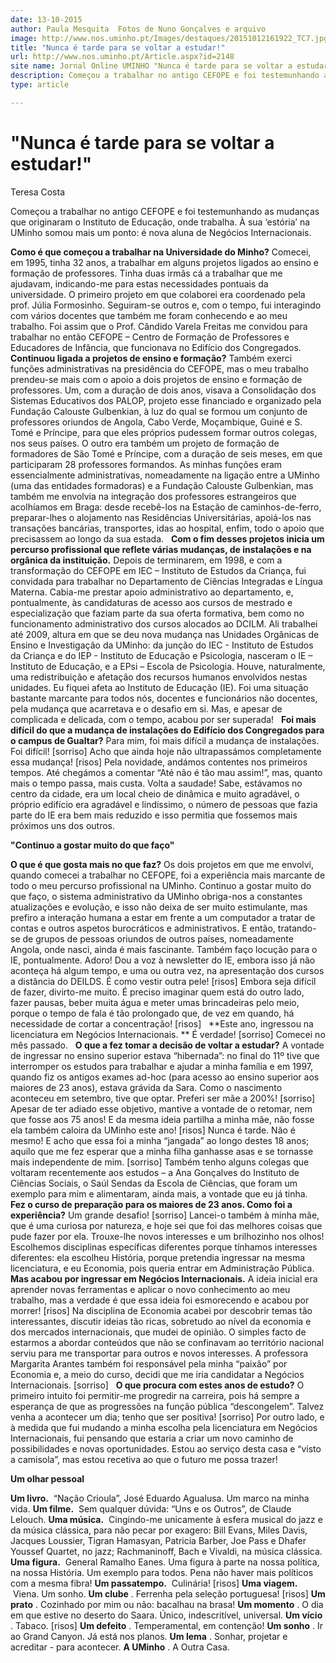 ```yaml
---
date: 13-10-2015
author: Paula Mesquita  Fotos de Nuno Gonçalves e arquivo
image: http://www.nos.uminho.pt/Images/destaques/20151012161922_TC7.jpg
title: "Nunca é tarde para se voltar a estudar!"
url: http://www.nos.uminho.pt/Article.aspx?id=2148
site name: Jornal Online UMINHO "Nunca é tarde para se voltar a estudar!"
description: Começou a trabalhar no antigo CEFOPE e foi testemunhando as mudanças que originaram o Instituto de Educação, onde trabalha. À sua ‘estória’ na UMinho somou mais um ponto: é nova aluna de Negócios Internacionais.
type: article

---
```

# "Nunca é tarde para se voltar a estudar!"


  

Teresa Costa

Começou a trabalhar no antigo CEFOPE e foi testemunhando as mudanças que originaram o Instituto de Educação, onde trabalha. À sua ‘estória’ na UMinho somou mais um ponto: é nova aluna de Negócios Internacionais.

**Como é que começou a trabalhar na Universidade do Minho?** 
Comecei, em 1995, tinha 32 anos, a trabalhar em alguns projetos ligados ao ensino e formação de professores. Tinha duas irmãs cá a trabalhar que me ajudavam, indicando-me para estas necessidades pontuais da universidade. O primeiro projeto em que colaborei era coordenado pela prof. Júlia Formosinho. Seguiram-se outros e, com o tempo, fui interagindo com vários docentes que também me foram conhecendo e ao meu trabalho. Foi assim que o Prof. Cândido Varela Freitas me convidou para trabalhar no então CEFOPE – Centro de Formação de Professores e Educadores de Infância, que funcionava no Edifício dos Congregados.
 
**Continuou ligada a projetos de ensino e formação?** 
Também exerci funções administrativas na presidência do CEFOPE, mas o meu trabalho prendeu-se mais com o apoio a dois projetos de ensino e formação de professores. Um, com a duração de dois anos, visava a Consolidação dos Sistemas Educativos dos PALOP, projeto esse financiado e organizado pela Fundação Calouste Gulbenkian, à luz do qual se formou um conjunto de professores oriundos de Angola, Cabo Verde, Moçambique, Guiné e S. Tomé e Príncipe, para que eles próprios pudessem formar outros colegas, nos seus países. O outro era também um projeto de formação de formadores de São Tomé e Príncipe, com a duração de seis meses, em que participaram 28 professores formandos. As minhas funções eram essencialmente administrativas, nomeadamente na ligação entre a UMinho (uma das entidades formadoras) e a Fundação Calouste Gulbenkian, mas também me envolvia na integração dos professores estrangeiros que acolhíamos em Braga: desde recebê-los na Estação de caminhos-de-ferro, preparar-lhes o alojamento nas Residências Universitárias, apoiá-los nas transações bancárias, transportes, idas ao hospital, enfim, todo o apoio que precisassem ao longo da sua estada.
 
**Com o fim desses projetos inicia um percurso profissional que reflete várias mudanças, de instalações e na orgânica da instituição.** 
Depois de terminarem, em 1998, e com a transformação do CEFOPE em IEC – Instituto de Estudos da Criança, fui convidada para trabalhar no Departamento de Ciências Integradas e Língua Materna. Cabia-me prestar apoio administrativo ao departamento, e, pontualmente, às candidaturas de acesso aos cursos de mestrado e especialização que faziam parte da sua oferta formativa, bem como no funcionamento administrativo dos cursos alocados ao DCILM. Ali trabalhei até 2009, altura em que se deu nova mudança nas Unidades Orgânicas de Ensino e Investigação da UMinho: da junção do IEC - Instituto de Estudos da Criança e do IEP - Instituto de Educação e Psicologia, nasceram o IE – Instituto de Educação, e a EPsi – Escola de Psicologia. Houve, naturalmente, uma redistribuição e afetação dos recursos humanos envolvidos nestas unidades. Eu fiquei afeta ao Instituto de Educação (IE). Foi uma situação bastante marcante para todos nós, docentes e funcionários não docentes, pela mudança que acarretava e o desafio em si. Mas, e apesar de complicada e delicada, com o tempo, acabou por ser superada!
 
**Foi mais difícil do que a mudança de instalações do Edifício dos Congregados para o campus de Gualtar?** 
Para mim, foi mais difícil a mudança de instalações. Foi difícil! [sorriso] Acho que ainda hoje não ultrapassámos completamente essa mudança! [risos] Pela novidade, andámos contentes nos primeiros tempos. Até chegámos a comentar “Até não é tão mau assim!”, mas, quanto mais o tempo passa, mais custa. Volta a saudade! Sabe, estávamos no centro da cidade, era um local cheio de dinâmica e muito agradável, o próprio edifício era agradável e lindíssimo, o número de pessoas que fazia parte do IE era bem mais reduzido e isso permitia que fossemos mais próximos uns dos outros.
 

**"Continuo a gostar muito do que faço"** 

**O que é que gosta mais no que faz?** 
Os dois projetos em que me envolvi, quando comecei a trabalhar no CEFOPE, foi a experiência mais marcante de todo o meu percurso profissional na UMinho. Continuo a gostar muito do que faço, o sistema administrativo da UMinho obriga-nos a constantes atualizações e evolução, e isso não deixa de ser muito estimulante, mas prefiro a interação humana a estar em frente a um computador a tratar de contas e outros aspetos burocráticos e administrativos. E então, tratando-se de grupos de pessoas oriundos de outros países, nomeadamente Angola, onde nasci, ainda é mais fascinante. Também faço locução para o IE, pontualmente. Adoro! Dou a voz à newsletter do IE, embora isso já não aconteça há algum tempo, e uma ou outra vez, na apresentação dos cursos a distância do DEILDS. É como vestir outra pele! [risos] Embora seja difícil de fazer, divirto-me muito. É preciso imaginar quem está do outro lado, fazer pausas, beber muita água e meter umas brincadeiras pelo meio, porque o tempo de fala é tão prolongado que, de vez em quando, há necessidade de cortar a concentração! [risos]
 
**Este ano, ingressou na licenciatura em Negócios Internacionais. ** 
É verdade! [sorriso] Comecei no mês passado.
 
**O que a fez tomar a decisão de voltar a estudar?** 
A vontade de ingressar no ensino superior estava “hibernada”: no final do 11º tive que interromper os estudos para trabalhar e ajudar a minha família e em 1997, quando fiz os antigos exames ad-hoc (para acesso ao ensino superior aos maiores de 23 anos), estava grávida da Sara. Como o nascimento aconteceu em setembro, tive que optar. Preferi ser mãe a 200%! [sorriso] Apesar de ter adiado esse objetivo, mantive a vontade de o retomar, nem que fosse aos 75 anos! E da mesma ideia partilha a minha mãe, não fosse ela também caloira da UMinho este ano! [risos] Nunca é tarde. Não é mesmo! E acho que essa foi a minha “jangada” ao longo destes 18 anos; aquilo que me fez esperar que a minha filha ganhasse asas e se tornasse mais independente de mim. [sorriso] Também tenho alguns colegas que voltaram recentemente aos estudos – a Ana Gonçalves do Instituto de Ciências Sociais, o Saúl Sendas da Escola de Ciências, que foram um exemplo para mim e alimentaram, ainda mais, a vontade que eu já tinha.
 
**Fez o curso de preparação para os maiores de 23 anos. Como foi a experiência?** 
Um grande desafio! [sorriso] Lancei-o também à minha mãe, que é uma curiosa por natureza, e hoje sei que foi das melhores coisas que pude fazer por ela. Trouxe-lhe novos interesses e um brilhozinho nos olhos! Escolhemos disciplinas específicas diferentes porque tínhamos interesses diferentes: ela escolheu História, porque pretendia ingressar na mesma licenciatura, e eu Economia, pois queria entrar em Administração Pública.
 
**Mas acabou por ingressar em Negócios Internacionais.** 
A ideia inicial era aprender novas ferramentas e aplicar o novo conhecimento ao meu trabalho, mas a verdade é que essa ideia foi esmorecendo e acabou por morrer! [risos] Na disciplina de Economia acabei por descobrir temas tão interessantes, discutir ideias tão ricas, sobretudo ao nível da economia e dos mercados internacionais, que mudei de opinião. O simples facto de estarmos a abordar conteúdos que não se confinavam ao território nacional serviu para me transportar para outros e novos interesses. A professora Margarita Arantes também foi responsável pela minha “paixão” por Economia e, a meio do curso, decidi que me iria candidatar a Negócios Internacionais. [sorriso]
 
**O que procura com estes anos de estudo?** 
O primeiro intuito foi permitir-me progredir na carreira, pois há sempre a esperança de que as progressões na função pública “descongelem”. Talvez venha a acontecer um dia; tenho que ser positiva! [sorriso] Por outro lado, e à medida que fui mudando a minha escolha pela licenciatura em Negócios Internacionais, fui pensando que estaria a criar um novo caminho de possibilidades e novas oportunidades. Estou ao serviço desta casa e “visto a camisola”, mas estou recetiva ao que o futuro me possa trazer!
 

**Um olhar pessoal** 

**Um livro.**  “Nação Crioula”, José Eduardo Agualusa. Um marco na minha vida.
**Um filme.**  Sem qualquer dúvida: “Uns e os Outros”, de Claude Lelouch.
**Uma música.**  Cingindo-me unicamente à esfera musical do jazz e da música clássica, para não pecar por exagero: Bill Evans, Miles Davis, Jacques Loussier, Tigran Hamasyan, Patricia Barber, Joe Pass e Dhafer Youssef Quartet, no jazz; Rachmaninoff, Bach e Vivaldi, na música clássica.
**Uma figura.**  General Ramalho Eanes. Uma figura à parte na nossa política, na nossa História. Um exemplo para todos. Pena não haver mais políticos com a mesma fibra!
**Um passatempo.**  Culinária! [risos]
**Uma viagem.**  Viena. Um sonho.
**Um clube** . Ferrenha pela seleção portuguesa! [risos]
**Um prato** . Cozinhado por mim ou não: bacalhau na brasa!
**Um momento** . O dia em que estive no deserto do Saara. Único, indescritível, universal.
**Um vício** . Tabaco. [risos]
**Um defeito** . Temperamental, em contenção!
**Um sonho** . Ir ao Grand Canyon. Já está nos planos.
**Um lema** . Sonhar, projetar e acreditar - para acontecer.
**A UMinho** . A Outra Casa.
 

